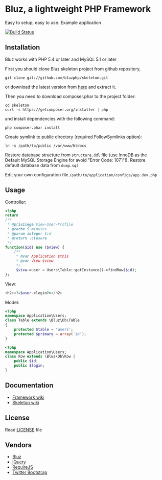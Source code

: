 Bluz, a lightweight PHP Framework
=================================
Easy to setup, easy to use. Example application

[![Build Status](https://secure.travis-ci.org/bluzphp/skeleton.png)](https://travis-ci.org/bluzphp/skeleton)

## Installation

Bluz works with PHP 5.4 or later and MySQL 5.1 or later

First you should clone Bluz skeleton project from github repository,

```
git clone git://github.com/bluzphp/skeleton.git
```
or download the latest version from [here](https://github.com/bluzphp/skeleton/downloads) and extract it.

Then you need to download composer.phar to the project folder:

```
cd skeleton
curl -s https://getcomposer.org/installer | php
```

and install dependencies with the following command:

```
php composer.phar install
```

Create symlink to public directory (required FollowSymlinks option):

```
ln -s /path/to/public /var/www/htdocs
```

Restore database structure from `structure.ddl` file (use InnoDB as the Default MySQL Storage Engine for avoid "Error Code: 1071"!).
Restore default database data from `dump.sql`


Edit your own configuration file ```/path/to/application/configs/app.dev.php```

## Usage

Controller:

```php
<?php
return
/**
 * @privilege View-User-Profile
 * @cache 5 minutes
 * @param integer $id
 * @return \closure
 */
function($id) use ($view) {
    /**
     * @var Application $this
     * @var View $view
     */
     $view->user = Users\Table::getInstance()->findRow($id);
};
```

View:

```php
<h2><?=$user->login?></h2>
```

Model:

```php
<?php
namespace Application\Users;
class Table extends \Bluz\Db\Table
{
    protected $table = 'users';
    protected $primary = array('id');
}
```

```php
<?php
namespace Application\Users;
class Row extends \Bluz\Db\Row {
    public $id;
    public $login;
}
```

## Documentation

* [Framework wiki](https://github.com/bluzphp/framework/wiki)
* [Skeleton wiki](https://github.com/bluzphp/skeleton/wiki)

## License

Read [LICENSE](https://raw.github.com/bluzphp/skeleton/master/LICENSE) file

## Vendors

* [Bluz](https://github.com/bluzphp/framework/)
* [jQuery](https://github.com/jquery/jquery/)
* [RequireJS](http://requirejs.org/)
* [Twitter Bootstrap](http://twitter.github.com/bootstrap/)
